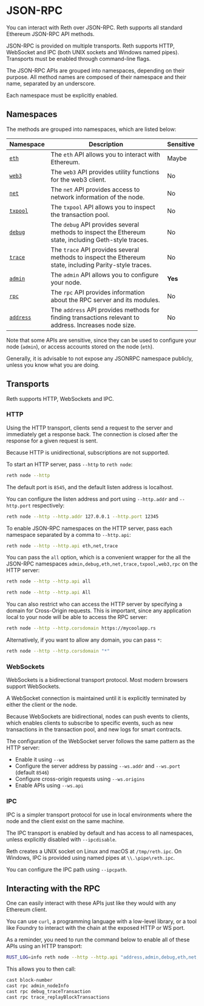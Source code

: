 # JSON-RPC

You can interact with Reth over JSON-RPC. Reth supports all standard Ethereum JSON-RPC API methods.

JSON-RPC is provided on multiple transports. Reth supports HTTP, WebSocket and IPC (both UNIX sockets and Windows named pipes). Transports must be enabled through command-line flags.

The JSON-RPC APIs are grouped into namespaces, depending on their purpose. All method names are composed of their namespace and their name, separated by an underscore.

Each namespace must be explicitly enabled.

## Namespaces

The methods are grouped into namespaces, which are listed below:

| Namespace                 | Description                                                                                            | Sensitive |
|---------------------------|--------------------------------------------------------------------------------------------------------|-----------|
| [`eth`](./eth.md)         | The `eth` API allows you to interact with Ethereum.                                                    | Maybe     |
| [`web3`](./web3.md)       | The `web3` API provides utility functions for the web3 client.                                         | No        |
| [`net`](./net.md)         | The `net` API provides access to network information of the node.                                      | No        |
| [`txpool`](./txpool.md)   | The `txpool` API allows you to inspect the transaction pool.                                           | No        |
| [`debug`](./debug.md)     | The `debug` API provides several methods to inspect the Ethereum state, including Geth-style traces.   | No        |
| [`trace`](./trace.md)     | The `trace` API provides several methods to inspect the Ethereum state, including Parity-style traces. | No        |
| [`admin`](./admin.md)     | The `admin` API allows you to configure your node.                                                     | **Yes**   |
| [`rpc`](./rpc.md)         | The `rpc` API provides information about the RPC server and its modules.                               | No        |
| [`address`](./address.md) | The `address` API provides methods for finding transactions relevant to address. Increases node size.  | No        |

Note that some APIs are sensitive, since they can be used to configure your node (`admin`), or access accounts stored on the node (`eth`).

Generally, it is advisable to not expose any JSONRPC namespace publicly, unless you know what you are doing.


## Transports

Reth supports HTTP, WebSockets and IPC.

### HTTP

Using the HTTP transport, clients send a request to the server and immediately get a response back. The connection is closed after the response for a given request is sent.

Because HTTP is unidirectional, subscriptions are not supported.

To start an HTTP server, pass `--http` to `reth node`:

```bash
reth node --http
```

The default port is `8545`, and the default listen address is localhost.

You can configure the listen address and port using `--http.addr` and `--http.port` respectively:

```bash
reth node --http --http.addr 127.0.0.1 --http.port 12345
```

To enable JSON-RPC namespaces on the HTTP server, pass each namespace separated by a comma to `--http.api`:

```bash
reth node --http --http.api eth,net,trace
```

You can pass the `all` option, which is a convenient wrapper for the all the JSON-RPC namespaces `admin,debug,eth,net,trace,txpool,web3,rpc` on the HTTP server:

```bash
reth node --http --http.api all
```

```bash
reth node --http --http.api All
```

You can also restrict who can access the HTTP server by specifying a domain for Cross-Origin requests. This is important, since any application local to your node will be able to access the RPC server:

```bash
reth node --http --http.corsdomain https://mycoolapp.rs
```

Alternatively, if you want to allow any domain, you can pass `*`:

```bash
reth node --http --http.corsdomain "*"
```

### WebSockets

WebSockets is a bidirectional transport protocol. Most modern browsers support WebSockets.

A WebSocket connection is maintained until it is explicitly terminated by either the client or the node.

Because WebSockets are bidirectional, nodes can push events to clients, which enables clients to subscribe to specific events, such as new transactions in the transaction pool, and new logs for smart contracts.

The configuration of the WebSocket server follows the same pattern as the HTTP server:

- Enable it using `--ws`
- Configure the server address by passing `--ws.addr` and `--ws.port` (default `8546`)
- Configure cross-origin requests using `--ws.origins`
- Enable APIs using `--ws.api`

### IPC

IPC is a simpler transport protocol for use in local environments where the node and the client exist on the same machine.

The IPC transport is enabled by default and has access to all namespaces, unless explicitly disabled with `--ipcdisable`.

Reth creates a UNIX socket on Linux and macOS at `/tmp/reth.ipc`. On Windows, IPC is provided using named pipes at `\\.\pipe\reth.ipc`.

You can configure the IPC path using `--ipcpath`.

## Interacting with the RPC

One can easily interact with these APIs just like they would with any Ethereum client.

You can use `curl`, a programming language with a low-level library, or a tool like Foundry to interact with the chain at the exposed HTTP or WS port.

As a reminder, you need to run the command below to enable all of these APIs using an HTTP transport:

```bash
RUST_LOG=info reth node --http --http.api "address,admin,debug,eth,net,trace,txpool,web3,rpc"
```

This allows you to then call:

```bash
cast block-number
cast rpc admin_nodeInfo
cast rpc debug_traceTransaction
cast rpc trace_replayBlockTransactions
```
